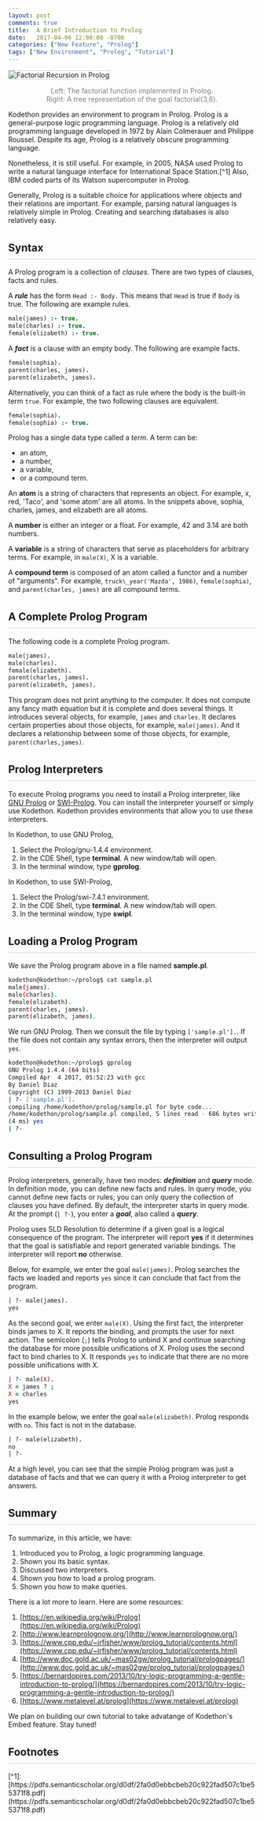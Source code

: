```yaml
---
layout: post
comments: true
title:  A Brief Introduction to Prolog
date:   2017-04-06 12:00:00 -0700
categories: ["New Feature", "Prolog"]
tags: ["New Environment", "Prolog", "Tutorial"]
---
```


<style>

	.section {
		margin-top:25px;
		margin-bottom:25px;
	}

	.section-header {
		margin-top:35px;
		padding-bottom: 10px;
		border-bottom:1px solid lightgrey;
	}


	.padding-top-bottom-10 {
		padding-top: 10px;
		padding-bottom: 10px;
	}

	.margin-top-bottom-20 {
		margin-top:20px;
		margin-bottom:20px;
	}

	.border-bottom-1 {
		border-bottom:1px solid lightgrey;
	}

	.kodethon-iframe {
		border:1px solid lightgrey;
	}
</style>

<img src="{{site.url}}{{site.baseurl}}/images/prolog_factorial.svg" alt="Factorial Recursion in Prolog" class="img-fluid mx-auto d-block" style="border: 1px solid lightgrey"/>
<div style="text-align:center">
<p style="color: gray;margin-bottom:0px">Left: The factorial function implemented in Prolog.</p>
<p style="color: gray;margin-top:0px">Right: A tree representation of the goal factorial(3,6).</p>
</div>


Kodethon provides an environment to program in Prolog.  Prolog is a
general-purpose logic programming language.  Prolog is a relatively old
programming language developed in 1972 by Alain Colmerauer and Philippe
Roussel.  Despite its age, Prolog is a relatively obscure programming language.



Nonetheless, it is still useful.  For example, in 2005, NASA used Prolog to
write a natural language interface for International Space Station.[^1]  Also,
IBM coded parts of its Watson supercomputer in Prolog.

Generally, Prolog is a suitable choice for applications where objects and their
relations are important.  For example, parsing natural languages is relatively
simple in Prolog.  Creating and searching databases is also relatively easy.

<h2 class="section-header">Syntax</h2>
A Prolog program is a collection of <em>clauses</em>.  There are two types of
clauses, facts and rules.

A <b><em>rule</em></b> has the form `Head :- Body.`  This means that `Head` is
true if `Body` is true. The following are example rules. 

```prolog
male(james) :- true.
male(charles) :- true.
female(elizabeth) :- true.
```

A <b><em>fact</em></b> is a clause with an empty body.  The following are example facts.
```prolog
female(sophia).
parent(charles, james).
parent(elizabeth, james).
```
Alternatively, you can think of a fact as rule where the body is the built-in term `true`. For example, the two following clauses are equivalent. 
```prolog
female(sophia).
female(sophia) :- true.
```
Prolog has a single data type called a <em>term</em>.  A term can be:
* an atom,
* a number,
* a variable,
* or a compound term.

An **atom** is a string of characters that represents an object.  For example,
x, red, 'Taco', and 'some atom' are all atoms.  In the snippets above, sophia, charles, james, and elizabeth are all atoms.

A **number** is either an integer or a float.  For example, 42 and 3.14 are both numbers.

A **variable** is a string of characters that serve as placeholders for arbitrary terms.  For example, in `male(X)`, X is a variable.

A **compound term** is composed of an atom called a functor and a number of "arguments".  For example, `truck\_year('Mazda', 1986)`, `female(sophia)`, and `parent(charles, james)` are all compound terms.

<h2 class="section-header">A Complete Prolog Program</h2>

The following code is a complete Prolog program.  
```prolog
male(james).
male(charles).
female(elizabeth).
parent(charles, james).
parent(elizabeth, james).
```

This program does not print anything to the computer.  It does not compute any
fancy math equation but it is complete and does several things.  It introduces
several objects, for example, `james` and `charles`.  It declares certain
properties about those objects, for example, `male(james)`.  And it declares a
relationship between some of those objects, for example, `parent(charles,james)`.


<h2 class="section-header">Prolog Interpreters</h2>

To execute Prolog programs you need to install a Prolog interpreter, like <a
href="http://www.gprolog.org/">GNU Prolog</a> or <a
href="http://www.swi-prolog.org/">SWI-Prolog</a>. You can install the
interpreter yourself or simply use Kodethon.  Kodethon provides environments
that allow you to use these interpreters.

In Kodethon, to use GNU Prolog, 
1. Select the Prolog/gnu-1.4.4 environment.
2. In the CDE Shell, type <b>terminal</b>. A new window/tab will open.
3. In the terminal window, type <b>gprolog</b>.

In Kodethon, to use SWI-Prolog, 
1. Select the Prolog/swi-7.4.1 environment.
2. In the CDE Shell, type <b>terminal</b>. A new window/tab will open.
3. In the terminal window, type <b>swipl</b>.

<h2 class="section-header">Loading a Prolog Program</h2>

We save the Prolog program above in a file named <b>sample.pl</b>.
```bash
kodethon@kodethon:~/prolog$ cat sample.pl 
male(james).
male(charles).
female(elizabeth).
parent(charles, james).
parent(elizabeth, james).
```

We run GNU Prolog.  Then we consult the file by typing `['sample.pl'].`.
If the file does not contain any syntax errors, then the interpreter will output `yes`.
```bash
kodethon@kodethon:~/prolog$ gprolog
GNU Prolog 1.4.4 (64 bits)
Compiled Apr  4 2017, 05:52:23 with gcc
By Daniel Diaz
Copyright (C) 1999-2013 Daniel Diaz
| ?- ['sample.pl'].
compiling /home/kodethon/prolog/sample.pl for byte code...
/home/kodethon/prolog/sample.pl compiled, 5 lines read - 686 bytes written, 3 ms
(4 ms) yes
| ?- 
```

<h2 class="section-header">Consulting a Prolog Program</h2>

Prolog interpreters, generally, have two modes: <b><em>definition</em></b> and
<b><em>query</em></b> mode.  In definition mode, you can define new facts and
rules.  In query mode, you cannot define new facts or rules; you can only query
the collection of clauses you have defined. By default, the interpreter starts
in query mode.  At the prompt (`| ?-`), you enter a <b><em>goal</em></b>, also
called a <b><em>query</em></b>.  

Prolog uses SLD Resolution to determine if a given goal is a logical
consequence of the program.  The interpreter will report <b>yes</b> if it
determines that the goal is satisfiable and report generated variable bindings.
The interpreter will report <b>no</b> otherwise.


Below, for example, we enter the goal `male(james)`.  Prolog searches the facts
we loaded and reports `yes` since it can conclude that fact from the program.

```prolog 
| ?- male(james).  
yes 
```

As the second goal, we enter `male(X)`.  Using the first fact, the interpreter
binds james to X.  It reports the binding, and prompts the user for next
action.  The semicolon (`;`) tells Prolog to unbind X and continue searching
the database for more possible unifications of X.  Prolog uses the second fact
to bind charles to X.  It responds `yes` to indicate that there are no more
possible unifications with X.

```prolog 
| ?- male(X).  
X = james ? ; 
X = charles 
yes
```

In the example below, we enter the goal `male(elizabeth)`.  Prolog responds
with `no`.  This fact is not in the database. 
```prolog
| ?- male(elizabeth).
no
| ?- 
```

At a high level, you can see that the simple Prolog program was just a database
of facts and that we can query it with a Prolog interpreter to get answers.

<h2 class="section-header">Summary</h2>

To summarize, in this article, we have:
1. Introduced you to Prolog, a logic programming language.  
2. Shown you its basic syntax.
3. Discussed two interpreters.
4. Shown you how to load a prolog program.
5. Shown you how to make queries.

There is a lot more to learn.  Here are some resources:

1. [https://en.wikipedia.org/wiki/Prolog](https://en.wikipedia.org/wiki/Prolog)
2. [http://www.learnprolognow.org/](http://www.learnprolognow.org/)
3. [https://www.cpp.edu/~jrfisher/www/prolog_tutorial/contents.html](https://www.cpp.edu/~jrfisher/www/prolog_tutorial/contents.html)
4. [http://www.doc.gold.ac.uk/~mas02gw/prolog_tutorial/prologpages/](http://www.doc.gold.ac.uk/~mas02gw/prolog_tutorial/prologpages/)
5. [https://bernardopires.com/2013/10/try-logic-programming-a-gentle-introduction-to-prolog/](https://bernardopires.com/2013/10/try-logic-programming-a-gentle-introduction-to-prolog/)
6. [https://www.metalevel.at/prolog](https://www.metalevel.at/prolog)

We plan on building our own tutorial to take advatange of Kodethon's Embed feature.  Stay tuned!

<h2 class="section-header">Footnotes</h2>
[^1]: [https://pdfs.semanticscholar.org/d0df/2fa0d0ebbcbeb20c922fad507c1be55371f8.pdf](https://pdfs.semanticscholar.org/d0df/2fa0d0ebbcbeb20c922fad507c1be55371f8.pdf)
